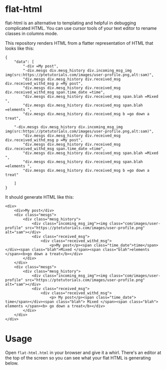 # flat-html

flat-html is an alternative to templating and helpful in debugging complicated HTML. You can use cursor tools of your text editor to rename classes in columns mode.

This repository renders HTML from a flatter representation of HTML that looks like this:

```
{
    "data": [
        "-div =My post",
        "-div.mesgs div.mesg_history div.incoming_msg_img img(src:https://ptetutorials.com/images/user-profile.png,alt:sam)",
        "div.mesgs div.mesg_history div.received_msg div.received_withd_msg p =My post",
        "div.mesgs div.mesg_history div.received_msg div.received_withd_msg span.time_date =time",
        "div.mesgs div.mesg_history div.received_msg span.blah =Mixed ",
        "div.mesgs div.mesg_history div.received_msg span.blah =elements ",
        "div.mesgs div.mesg_history div.received_msg b =go down a treat",
		
	"-div.mesgs div.mesg_history div.incoming_msg_img img(src:https://ptetutorials.com/images/user-profile.png,alt:sam)",
        "div.mesgs div.mesg_history div.received_msg div.received_withd_msg p =My post",
        "div.mesgs div.mesg_history div.received_msg div.received_withd_msg span.time_date =time",
        "div.mesgs div.mesg_history div.received_msg span.blah =Mixed ",
        "div.mesgs div.mesg_history div.received_msg span.blah =elements ",
        "div.mesgs div.mesg_history div.received_msg b =go down a treat"
		
    ]
}
```


It should generate HTML like this:

```
<div>
    <div>My post</div>
    <div class="mesgs">
        <div class="mesg_history">
            <div class="incoming_msg_img"><img class="com/images/user-profile" src="https://ptetutorials.com/images/user-profile.png" alt="sam"></div>
            <div class="received_msg">
                <div class="received_withd_msg">
                    <p>My post</p><span class="time_date">time</span></div><span class="blah">Mixed </span><span class="blah">elements </span><b>go down a treat</b></div>
        </div>
    </div>
    <div class="mesgs">
        <div class="mesg_history">
            <div class="incoming_msg_img"><img class="com/images/user-profile" src="https://ptetutorials.com/images/user-profile.png" alt="sam"></div>
            <div class="received_msg">
                <div class="received_withd_msg">
                    <p> My post</p><span class="time_date"> time</span></div><span class="blah"> Mixed </span><span class="blah"> elements </span><b> go down a treat</b></div>
        </div>
    </div>
</div>
```

# Usage

Open `flat-html.html` in your browser and give it a whirl. There's an editor at the top of the screen so you can see what your flat HTML is generating below.
